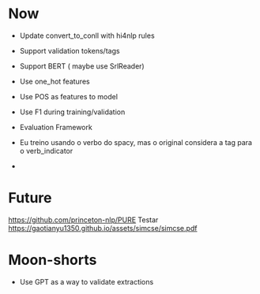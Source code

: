 # Now
- Update convert_to_conll with hi4nlp rules
- Support validation tokens/tags
- Support BERT ( maybe use SrlReader)
- Use one_hot features
- Use POS as features to model
- Use F1 during training/validation
- Evaluation Framework

- Eu treino usando o verbo do spacy, mas o original considera a tag para o verb_indicator
- 


# Future
https://github.com/princeton-nlp/PURE
Testar https://gaotianyu1350.github.io/assets/simcse/simcse.pdf


# Moon-shorts
- Use GPT as a way to validate extractions
